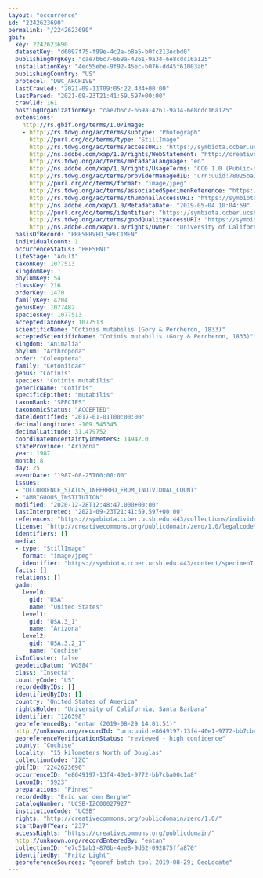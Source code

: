 ```yaml
---
layout: "occurrence"
id: "2242623690"
permalink: "/2242623690"
gbif:
  key: 2242623690
  datasetKey: "d6097f75-f99e-4c2a-b8a5-b0fc213ecbd0"
  publishingOrgKey: "cae7b6c7-669a-4261-9a34-6e8cdc16a125"
  installationKey: "4ec55ebe-9f92-45ec-b076-dd45f61003ab"
  publishingCountry: "US"
  protocol: "DWC_ARCHIVE"
  lastCrawled: "2021-09-11T09:05:22.434+00:00"
  lastParsed: "2021-09-23T21:41:59.597+00:00"
  crawlId: 161
  hostingOrganizationKey: "cae7b6c7-669a-4261-9a34-6e8cdc16a125"
  extensions:
    http://rs.gbif.org/terms/1.0/Image:
    - http://rs.tdwg.org/ac/terms/subtype: "Photograph"
      http://purl.org/dc/terms/type: "StillImage"
      http://rs.tdwg.org/ac/terms/accessURI: "https://symbiota.ccber.ucsb.edu:443/content/specimenImages/UCSB_IZC/UCSB-IZC00027/UCSB-IZC00027927_lg.jpg"
      http://ns.adobe.com/xap/1.0/rights/WebStatement: "http://creativecommons.org/publicdomain/zero/1.0/"
      http://rs.tdwg.org/ac/terms/metadataLanguage: "en"
      http://ns.adobe.com/xap/1.0/rights/UsageTerms: "CC0 1.0 (Public-domain)"
      http://rs.tdwg.org/ac/terms/providerManagedID: "urn:uuid:78025ba2-b601-41e7-abdf-03c92247a57b"
      http://purl.org/dc/terms/format: "image/jpeg"
      http://rs.tdwg.org/ac/terms/associatedSpecimenReference: "https://symbiota.ccber.ucsb.edu:443/collections/individual/index.php?occid=126398"
      http://rs.tdwg.org/ac/terms/thumbnailAccessURI: "https://symbiota.ccber.ucsb.edu:443/content/specimenImages/UCSB_IZC/UCSB-IZC00027/UCSB-IZC00027927_tn.jpg"
      http://ns.adobe.com/xap/1.0/MetadataDate: "2019-05-04 10:04:59"
      http://purl.org/dc/terms/identifier: "https://symbiota.ccber.ucsb.edu:443/content/specimenImages/UCSB_IZC/UCSB-IZC00027/UCSB-IZC00027927_lg.jpg"
      http://rs.tdwg.org/ac/terms/goodQualityAccessURI: "https://symbiota.ccber.ucsb.edu:443/content/specimenImages/UCSB_IZC/UCSB-IZC00027/UCSB-IZC00027927.jpg"
      http://ns.adobe.com/xap/1.0/rights/Owner: "University of California, Santa Barbara"
  basisOfRecord: "PRESERVED_SPECIMEN"
  individualCount: 1
  occurrenceStatus: "PRESENT"
  lifeStage: "Adult"
  taxonKey: 1077513
  kingdomKey: 1
  phylumKey: 54
  classKey: 216
  orderKey: 1470
  familyKey: 4204
  genusKey: 1077482
  speciesKey: 1077513
  acceptedTaxonKey: 1077513
  scientificName: "Cotinis mutabilis (Gory & Percheron, 1833)"
  acceptedScientificName: "Cotinis mutabilis (Gory & Percheron, 1833)"
  kingdom: "Animalia"
  phylum: "Arthropoda"
  order: "Coleoptera"
  family: "Cetoniidae"
  genus: "Cotinis"
  species: "Cotinis mutabilis"
  genericName: "Cotinis"
  specificEpithet: "mutabilis"
  taxonRank: "SPECIES"
  taxonomicStatus: "ACCEPTED"
  dateIdentified: "2017-01-01T00:00:00"
  decimalLongitude: -109.545345
  decimalLatitude: 31.479752
  coordinateUncertaintyInMeters: 14942.0
  stateProvince: "Arizona"
  year: 1987
  month: 8
  day: 25
  eventDate: "1987-08-25T00:00:00"
  issues:
  - "OCCURRENCE_STATUS_INFERRED_FROM_INDIVIDUAL_COUNT"
  - "AMBIGUOUS_INSTITUTION"
  modified: "2020-12-28T12:48:47.000+00:00"
  lastInterpreted: "2021-09-23T21:41:59.597+00:00"
  references: "https://symbiota.ccber.ucsb.edu:443/collections/individual/index.php?occid=126398"
  license: "http://creativecommons.org/publicdomain/zero/1.0/legalcode"
  identifiers: []
  media:
  - type: "StillImage"
    format: "image/jpeg"
    identifier: "https://symbiota.ccber.ucsb.edu:443/content/specimenImages/UCSB_IZC/UCSB-IZC00027/UCSB-IZC00027927_lg.jpg"
  facts: []
  relations: []
  gadm:
    level0:
      gid: "USA"
      name: "United States"
    level1:
      gid: "USA.3_1"
      name: "Arizona"
    level2:
      gid: "USA.3.2_1"
      name: "Cochise"
  isInCluster: false
  geodeticDatum: "WGS84"
  class: "Insecta"
  countryCode: "US"
  recordedByIDs: []
  identifiedByIDs: []
  country: "United States of America"
  rightsHolder: "University of California, Santa Barbara"
  identifier: "126398"
  georeferencedBy: "entan (2019-08-29 14:01:51)"
  http://unknown.org/recordId: "urn:uuid:e8649197-13f4-40e1-9772-bb7cba00c1a8"
  georeferenceVerificationStatus: "reviewed - high confidence"
  county: "Cochise"
  locality: "15 kilometers North of Douglas"
  collectionCode: "IZC"
  gbifID: "2242623690"
  occurrenceID: "e8649197-13f4-40e1-9772-bb7cba00c1a8"
  taxonID: "5923"
  preparations: "Pinned"
  recordedBy: "Eric van den Berghe"
  catalogNumber: "UCSB-IZC00027927"
  institutionCode: "UCSB"
  rights: "http://creativecommons.org/publicdomain/zero/1.0/"
  startDayOfYear: "237"
  accessRights: "https://creativecommons.org/publicdomain/"
  http://unknown.org/recordEnteredBy: "entan"
  collectionID: "e7c51ab1-870b-4ee8-9d62-092875ffa870"
  identifiedBy: "Fritz Light"
  georeferenceSources: "georef batch tool 2019-08-29; GeoLocate"
---
```

